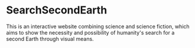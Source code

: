 # SearchSecondEarth

This is an interactive website combining science and science fiction, which aims to show the necessity and possibility of humanity's search for a second Earth through visual means.
